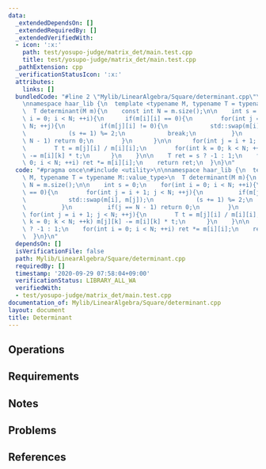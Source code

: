 ```yaml
---
data:
  _extendedDependsOn: []
  _extendedRequiredBy: []
  _extendedVerifiedWith:
  - icon: ':x:'
    path: test/yosupo-judge/matrix_det/main.test.cpp
    title: test/yosupo-judge/matrix_det/main.test.cpp
  _pathExtension: cpp
  _verificationStatusIcon: ':x:'
  attributes:
    links: []
  bundledCode: "#line 2 \"Mylib/LinearAlgebra/Square/determinant.cpp\"\n#include <utility>\n\
    \nnamespace haar_lib {\n  template <typename M, typename T = typename M::value_type>\n\
    \  T determinant(M m){\n    const int N = m.size();\n\n    int s = 0;\n    for(int\
    \ i = 0; i < N; ++i){\n      if(m[i][i] == 0){\n        for(int j = i + 1; j <\
    \ N; ++j){\n          if(m[j][i] != 0){\n            std::swap(m[i], m[j]);\n\
    \            (s += 1) %= 2;\n            break;\n          }\n          if(j ==\
    \ N - 1) return 0;\n        }\n      }\n\n      for(int j = i + 1; j < N; ++j){\n\
    \        T t = m[j][i] / m[i][i];\n        for(int k = 0; k < N; ++k) m[j][k]\
    \ -= m[i][k] * t;\n      }\n    }\n\n    T ret = s ? -1 : 1;\n    for(int i =\
    \ 0; i < N; ++i) ret *= m[i][i];\n    return ret;\n  }\n}\n"
  code: "#pragma once\n#include <utility>\n\nnamespace haar_lib {\n  template <typename\
    \ M, typename T = typename M::value_type>\n  T determinant(M m){\n    const int\
    \ N = m.size();\n\n    int s = 0;\n    for(int i = 0; i < N; ++i){\n      if(m[i][i]\
    \ == 0){\n        for(int j = i + 1; j < N; ++j){\n          if(m[j][i] != 0){\n\
    \            std::swap(m[i], m[j]);\n            (s += 1) %= 2;\n            break;\n\
    \          }\n          if(j == N - 1) return 0;\n        }\n      }\n\n     \
    \ for(int j = i + 1; j < N; ++j){\n        T t = m[j][i] / m[i][i];\n        for(int\
    \ k = 0; k < N; ++k) m[j][k] -= m[i][k] * t;\n      }\n    }\n\n    T ret = s\
    \ ? -1 : 1;\n    for(int i = 0; i < N; ++i) ret *= m[i][i];\n    return ret;\n\
    \  }\n}\n"
  dependsOn: []
  isVerificationFile: false
  path: Mylib/LinearAlgebra/Square/determinant.cpp
  requiredBy: []
  timestamp: '2020-09-29 07:58:04+09:00'
  verificationStatus: LIBRARY_ALL_WA
  verifiedWith:
  - test/yosupo-judge/matrix_det/main.test.cpp
documentation_of: Mylib/LinearAlgebra/Square/determinant.cpp
layout: document
title: Determinant
---
```


## Operations

## Requirements

## Notes

## Problems

## References
